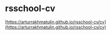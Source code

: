 # rsschool-cv
[https://arturrakhmatulin.github.io/rsschool-cv/cv](https://arturrakhmatulin.github.io/rsschool-cv/cv)
